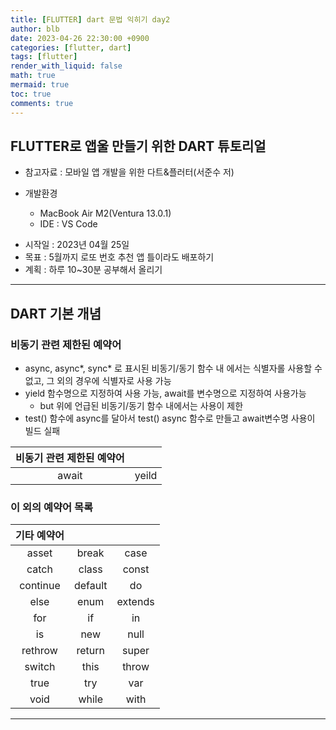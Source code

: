 ```yaml
---
title: [FLUTTER] dart 문법 익히기 day2
author: blb
date: 2023-04-26 22:30:00 +0900
categories: [flutter, dart]
tags: [flutter]
render_with_liquid: false
math: true
mermaid: true
toc: true
comments: true
---
```

## FLUTTER로 앱울 만들기 위한 DART 튜토리얼
* 참고자료 : 모바일 앱 개발을 위한 다트&플러터(서준수 저)

* 개발환경 
  * MacBook Air M2(Ventura 13.0.1)
  * IDE : VS Code

- 시작일 : 2023년 04월 25일
- 목표 : 5월까지 로또 번호 추천 앱 틀이라도 배포하기
- 계획 : 하루 10~30분 공부해서 올리기
---
## DART 기본 개념
### 비동기 관련 제한된 예약어
- async, async*, sync* 로 표시된 비동기/동기 함수 내 에서는 식별자롤 사용할 수 없고, 그 외의 경우에 식별자로 사용 가능
- yield 함수명으로 지정하여 사용 가능, await를 변수명으로 지정하여 사용가능
  - but 위에 언급된 비동기/동기 함수 내에서는 사용이 제한
- test() 함수에 async를 달아서 test() async 함수로 만들고 await변수명 사용이 빌드 실패
  
|비동기 관련 제한된 예약어||
|:---:|:---:|
|await|yeild|


### 이 외의 예약어 목록
|기타 예약어|||
|:---:|:---:|:---:|
|asset|break|case|
|catch|class|const|
|continue|default|do|
|else|enum|extends|
|for|if|in|
|is|new|null|
|rethrow|return|super|
|switch|this|throw|
|true|try|var|
|void|while|with|


---

